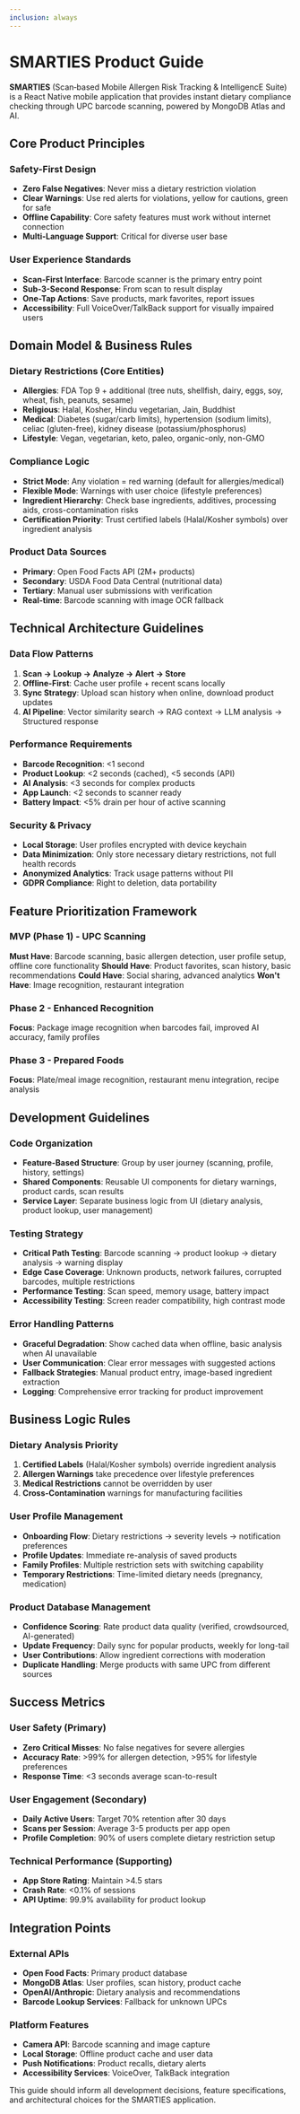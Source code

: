 ```yaml
---
inclusion: always
---
```


# SMARTIES Product Guide

**SMARTIES** (Scan‑based Mobile Allergen Risk Tracking & IntelligencE Suite) is a React Native mobile application that provides instant dietary compliance checking through UPC barcode scanning, powered by MongoDB Atlas and AI.

## Core Product Principles

### Safety-First Design
- **Zero False Negatives**: Never miss a dietary restriction violation
- **Clear Warnings**: Use red alerts for violations, yellow for cautions, green for safe
- **Offline Capability**: Core safety features must work without internet connection
- **Multi-Language Support**: Critical for diverse user base

### User Experience Standards
- **Scan-First Interface**: Barcode scanner is the primary entry point
- **Sub-3-Second Response**: From scan to result display
- **One-Tap Actions**: Save products, mark favorites, report issues
- **Accessibility**: Full VoiceOver/TalkBack support for visually impaired users

## Domain Model & Business Rules

### Dietary Restrictions (Core Entities)
- **Allergies**: FDA Top 9 + additional (tree nuts, shellfish, dairy, eggs, soy, wheat, fish, peanuts, sesame)
- **Religious**: Halal, Kosher, Hindu vegetarian, Jain, Buddhist
- **Medical**: Diabetes (sugar/carb limits), hypertension (sodium limits), celiac (gluten-free), kidney disease (potassium/phosphorus)
- **Lifestyle**: Vegan, vegetarian, keto, paleo, organic-only, non-GMO

### Compliance Logic
- **Strict Mode**: Any violation = red warning (default for allergies/medical)
- **Flexible Mode**: Warnings with user choice (lifestyle preferences)
- **Ingredient Hierarchy**: Check base ingredients, additives, processing aids, cross-contamination risks
- **Certification Priority**: Trust certified labels (Halal/Kosher symbols) over ingredient analysis

### Product Data Sources
- **Primary**: Open Food Facts API (2M+ products)
- **Secondary**: USDA Food Data Central (nutritional data)
- **Tertiary**: Manual user submissions with verification
- **Real-time**: Barcode scanning with image OCR fallback

## Technical Architecture Guidelines

### Data Flow Patterns
1. **Scan → Lookup → Analyze → Alert → Store**
2. **Offline-First**: Cache user profile + recent scans locally
3. **Sync Strategy**: Upload scan history when online, download product updates
4. **AI Pipeline**: Vector similarity search → RAG context → LLM analysis → Structured response

### Performance Requirements
- **Barcode Recognition**: <1 second
- **Product Lookup**: <2 seconds (cached), <5 seconds (API)
- **AI Analysis**: <3 seconds for complex products
- **App Launch**: <2 seconds to scanner ready
- **Battery Impact**: <5% drain per hour of active scanning

### Security & Privacy
- **Local Storage**: User profiles encrypted with device keychain
- **Data Minimization**: Only store necessary dietary restrictions, not full health records
- **Anonymized Analytics**: Track usage patterns without PII
- **GDPR Compliance**: Right to deletion, data portability

## Feature Prioritization Framework

### MVP (Phase 1) - UPC Scanning
**Must Have**: Barcode scanning, basic allergen detection, user profile setup, offline core functionality
**Should Have**: Product favorites, scan history, basic recommendations
**Could Have**: Social sharing, advanced analytics
**Won't Have**: Image recognition, restaurant integration

### Phase 2 - Enhanced Recognition
**Focus**: Package image recognition when barcodes fail, improved AI accuracy, family profiles

### Phase 3 - Prepared Foods
**Focus**: Plate/meal image recognition, restaurant menu integration, recipe analysis

## Development Guidelines

### Code Organization
- **Feature-Based Structure**: Group by user journey (scanning, profile, history, settings)
- **Shared Components**: Reusable UI components for dietary warnings, product cards, scan results
- **Service Layer**: Separate business logic from UI (dietary analysis, product lookup, user management)

### Testing Strategy
- **Critical Path Testing**: Barcode scanning → product lookup → dietary analysis → warning display
- **Edge Case Coverage**: Unknown products, network failures, corrupted barcodes, multiple restrictions
- **Performance Testing**: Scan speed, memory usage, battery impact
- **Accessibility Testing**: Screen reader compatibility, high contrast mode

### Error Handling Patterns
- **Graceful Degradation**: Show cached data when offline, basic analysis when AI unavailable
- **User Communication**: Clear error messages with suggested actions
- **Fallback Strategies**: Manual product entry, image-based ingredient extraction
- **Logging**: Comprehensive error tracking for product improvement

## Business Logic Rules

### Dietary Analysis Priority
1. **Certified Labels** (Halal/Kosher symbols) override ingredient analysis
2. **Allergen Warnings** take precedence over lifestyle preferences
3. **Medical Restrictions** cannot be overridden by user
4. **Cross-Contamination** warnings for manufacturing facilities

### User Profile Management
- **Onboarding Flow**: Dietary restrictions → severity levels → notification preferences
- **Profile Updates**: Immediate re-analysis of saved products
- **Family Profiles**: Multiple restriction sets with switching capability
- **Temporary Restrictions**: Time-limited dietary needs (pregnancy, medication)

### Product Database Management
- **Confidence Scoring**: Rate product data quality (verified, crowdsourced, AI-generated)
- **Update Frequency**: Daily sync for popular products, weekly for long-tail
- **User Contributions**: Allow ingredient corrections with moderation
- **Duplicate Handling**: Merge products with same UPC from different sources

## Success Metrics

### User Safety (Primary)
- **Zero Critical Misses**: No false negatives for severe allergies
- **Accuracy Rate**: >99% for allergen detection, >95% for lifestyle preferences
- **Response Time**: <3 seconds average scan-to-result

### User Engagement (Secondary)
- **Daily Active Users**: Target 70% retention after 30 days
- **Scans per Session**: Average 3-5 products per app open
- **Profile Completion**: 90% of users complete dietary restriction setup

### Technical Performance (Supporting)
- **App Store Rating**: Maintain >4.5 stars
- **Crash Rate**: <0.1% of sessions
- **API Uptime**: 99.9% availability for product lookup

## Integration Points

### External APIs
- **Open Food Facts**: Primary product database
- **MongoDB Atlas**: User profiles, scan history, product cache
- **OpenAI/Anthropic**: Dietary analysis and recommendations
- **Barcode Lookup Services**: Fallback for unknown UPCs

### Platform Features
- **Camera API**: Barcode scanning and image capture
- **Local Storage**: Offline product cache and user data
- **Push Notifications**: Product recalls, dietary alerts
- **Accessibility Services**: VoiceOver, TalkBack integration

This guide should inform all development decisions, feature specifications, and architectural choices for the SMARTIES application.